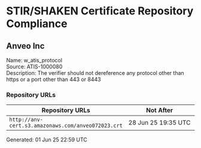 # STIR/SHAKEN Certificate Repository Compliance

## Anveo Inc

Name: w_atis_protocol\
Source: ATIS-1000080\
Description: The verifier should not dereference any protocol other than https or a port other than 443 or 8443
### Repository URLs

| Repository URLs | Not After |  Problems | Link |
|-----------------|-----------|-----------|------|
| `http://anv-cert.s3.amazonaws.com/anveo072023.crt` | 28&#160;Jun&#160;25&#160;19:35&#160;UTC | true | [view](../../REPOS/88d187dc9e3102ca517af762fc95809d72179f9a/README.md) |


Generated: 01 Jun 25 22:59 UTC